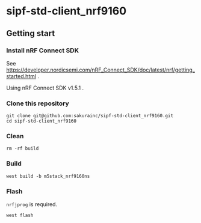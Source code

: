 # sipf-std-client_nrf9160

## Getting start

### Install nRF Connect SDK

See https://developer.nordicsemi.com/nRF_Connect_SDK/doc/latest/nrf/getting_started.html .

Using nRF Connect SDK v1.5.1 .

### Clone this repository

```
git clone git@github.com:sakurainc/sipf-std-client_nrf9160.git
cd sipf-std-client_nrf9160
```

### Clean

```
rm -rf build
```

### Build

```
west build -b m5stack_nrf9160ns
```

### Flash

`nrfjprog` is required.

```
west flash
```
